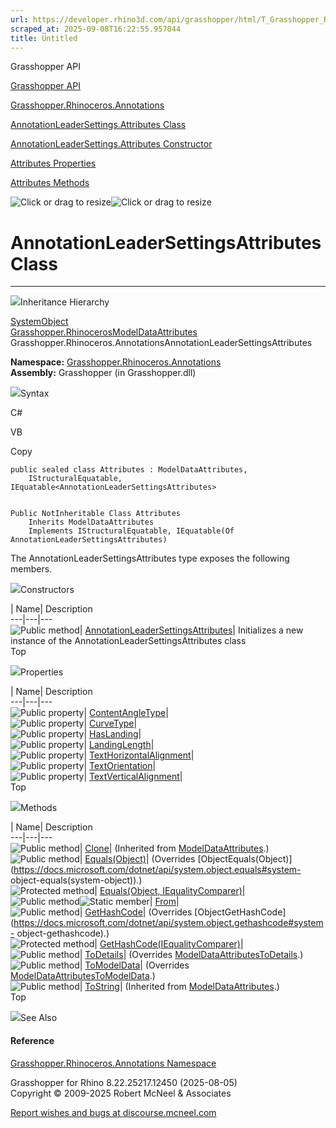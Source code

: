 ```yaml
---
url: https://developer.rhino3d.com/api/grasshopper/html/T_Grasshopper_Rhinoceros_Annotations_AnnotationLeaderSettings_Attributes.htm
scraped_at: 2025-09-08T16:22:55.957044
title: Untitled
---
```


Grasshopper API

[Grasshopper API](../html/723c01da-9986-4db2-8f53-6f3a7494df75.htm
"Grasshopper API")

[Grasshopper.Rhinoceros.Annotations](../html/N_Grasshopper_Rhinoceros_Annotations.htm
"Grasshopper.Rhinoceros.Annotations")

[AnnotationLeaderSettings.Attributes
Class](../html/T_Grasshopper_Rhinoceros_Annotations_AnnotationLeaderSettings_Attributes.htm
"AnnotationLeaderSettings.Attributes Class")

[AnnotationLeaderSettings.Attributes Constructor
](../html/M_Grasshopper_Rhinoceros_Annotations_AnnotationLeaderSettings_Attributes__ctor.htm
"AnnotationLeaderSettings.Attributes Constructor ")

[Attributes
Properties](../html/Properties_T_Grasshopper_Rhinoceros_Annotations_AnnotationLeaderSettings_Attributes.htm
"Attributes Properties")

[Attributes
Methods](../html/Methods_T_Grasshopper_Rhinoceros_Annotations_AnnotationLeaderSettings_Attributes.htm
"Attributes Methods")

![Click or drag to resize](../icons/TocOpen.gif)![Click or drag to
resize](../icons/TocClose.gif)

# AnnotationLeaderSettingsAttributes Class  
  
---  
  
![](../icons/SectionExpanded.png)Inheritance Hierarchy

[SystemObject](https://docs.microsoft.com/dotnet/api/system.object)  
[Grasshopper.RhinocerosModelDataAttributes](T_Grasshopper_Rhinoceros_ModelData_Attributes.htm)  
Grasshopper.Rhinoceros.AnnotationsAnnotationLeaderSettingsAttributes  

**Namespace:**
[Grasshopper.Rhinoceros.Annotations](N_Grasshopper_Rhinoceros_Annotations.htm)  
**Assembly:** Grasshopper (in Grasshopper.dll)

![](../icons/SectionExpanded.png)Syntax

C#

VB

Copy

    
    
    public sealed class Attributes : ModelDataAttributes, 
    	IStructuralEquatable, IEquatable<AnnotationLeaderSettingsAttributes>
    
    
    Public NotInheritable Class Attributes
    	Inherits ModelDataAttributes
    	Implements IStructuralEquatable, IEquatable(Of AnnotationLeaderSettingsAttributes)

The AnnotationLeaderSettingsAttributes type exposes the following members.

![](../icons/SectionExpanded.png)Constructors

| Name| Description  
---|---|---  
![Public method](../icons/pubmethod.gif)|
[AnnotationLeaderSettingsAttributes](M_Grasshopper_Rhinoceros_Annotations_AnnotationLeaderSettings_Attributes__ctor.htm)|
Initializes a new instance of the AnnotationLeaderSettingsAttributes class  
Top

![](../icons/SectionExpanded.png)Properties

| Name| Description  
---|---|---  
![Public property](../icons/pubproperty.gif)|
[ContentAngleType](P_Grasshopper_Rhinoceros_Annotations_AnnotationLeaderSettings_Attributes_ContentAngleType.htm)|  
![Public property](../icons/pubproperty.gif)|
[CurveType](P_Grasshopper_Rhinoceros_Annotations_AnnotationLeaderSettings_Attributes_CurveType.htm)|  
![Public property](../icons/pubproperty.gif)|
[HasLanding](P_Grasshopper_Rhinoceros_Annotations_AnnotationLeaderSettings_Attributes_HasLanding.htm)|  
![Public property](../icons/pubproperty.gif)|
[LandingLength](P_Grasshopper_Rhinoceros_Annotations_AnnotationLeaderSettings_Attributes_LandingLength.htm)|  
![Public property](../icons/pubproperty.gif)|
[TextHorizontalAlignment](P_Grasshopper_Rhinoceros_Annotations_AnnotationLeaderSettings_Attributes_TextHorizontalAlignment.htm)|  
![Public property](../icons/pubproperty.gif)|
[TextOrientation](P_Grasshopper_Rhinoceros_Annotations_AnnotationLeaderSettings_Attributes_TextOrientation.htm)|  
![Public property](../icons/pubproperty.gif)|
[TextVerticalAlignment](P_Grasshopper_Rhinoceros_Annotations_AnnotationLeaderSettings_Attributes_TextVerticalAlignment.htm)|  
Top

![](../icons/SectionExpanded.png)Methods

| Name| Description  
---|---|---  
![Public method](../icons/pubmethod.gif)|
[Clone](M_Grasshopper_Rhinoceros_ModelData_Attributes_Clone.htm)|  (Inherited
from
[ModelDataAttributes](T_Grasshopper_Rhinoceros_ModelData_Attributes.htm).)  
![Public method](../icons/pubmethod.gif)|
[Equals(Object)](M_Grasshopper_Rhinoceros_Annotations_AnnotationLeaderSettings_Attributes_Equals.htm)|
(Overrides
[ObjectEquals(Object)](https://docs.microsoft.com/dotnet/api/system.object.equals#system-
object-equals\(system-object\)).)  
![Protected method](../icons/protmethod.gif)| [Equals(Object,
IEqualityComparer)](M_Grasshopper_Rhinoceros_Annotations_AnnotationLeaderSettings_Attributes_Equals_1.htm)|  
![Public method](../icons/pubmethod.gif)![Static member](../icons/static.gif)|
[From](M_Grasshopper_Rhinoceros_Annotations_AnnotationLeaderSettings_Attributes_From.htm)|  
![Public method](../icons/pubmethod.gif)|
[GetHashCode](M_Grasshopper_Rhinoceros_Annotations_AnnotationLeaderSettings_Attributes_GetHashCode.htm)|
(Overrides
[ObjectGetHashCode](https://docs.microsoft.com/dotnet/api/system.object.gethashcode#system-
object-gethashcode).)  
![Protected method](../icons/protmethod.gif)|
[GetHashCode(IEqualityComparer)](M_Grasshopper_Rhinoceros_Annotations_AnnotationLeaderSettings_Attributes_GetHashCode_1.htm)|  
![Public method](../icons/pubmethod.gif)|
[ToDetails](M_Grasshopper_Rhinoceros_Annotations_AnnotationLeaderSettings_Attributes_ToDetails.htm)|
(Overrides
[ModelDataAttributesToDetails](M_Grasshopper_Rhinoceros_ModelData_Attributes_ToDetails.htm).)  
![Public method](../icons/pubmethod.gif)|
[ToModelData](M_Grasshopper_Rhinoceros_Annotations_AnnotationLeaderSettings_Attributes_ToModelData.htm)|
(Overrides
[ModelDataAttributesToModelData](M_Grasshopper_Rhinoceros_ModelData_Attributes_ToModelData.htm).)  
![Public method](../icons/pubmethod.gif)|
[ToString](M_Grasshopper_Rhinoceros_ModelData_Attributes_ToString.htm)|
(Inherited from
[ModelDataAttributes](T_Grasshopper_Rhinoceros_ModelData_Attributes.htm).)  
Top

![](../icons/SectionExpanded.png)See Also

#### Reference

[Grasshopper.Rhinoceros.Annotations
Namespace](N_Grasshopper_Rhinoceros_Annotations.htm)

Grasshopper for Rhino 8.22.25217.12450 (2025-08-05)  
Copyright © 2009-2025 Robert McNeel & Associates

[Report wishes and bugs at
discourse.mcneel.com](https://discourse.mcneel.com/c/grasshopper)

